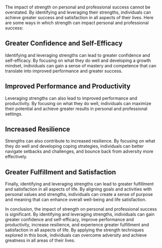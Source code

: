 
The impact of strength on personal and professional success cannot be overstated. By identifying and leveraging their strengths, individuals can achieve greater success and satisfaction in all aspects of their lives. Here are some ways in which strength can impact personal and professional success:

Greater Confidence and Self-Efficacy
------------------------------------

Identifying and leveraging strengths can lead to greater confidence and self-efficacy. By focusing on what they do well and developing a growth mindset, individuals can gain a sense of mastery and competence that can translate into improved performance and greater success.

Improved Performance and Productivity
-------------------------------------

Leveraging strengths can also lead to improved performance and productivity. By focusing on what they do well, individuals can maximize their potential and achieve greater results in personal and professional settings.

Increased Resilience
--------------------

Strengths can also contribute to increased resilience. By focusing on what they do well and developing coping strategies, individuals can better navigate setbacks and challenges, and bounce back from adversity more effectively.

Greater Fulfillment and Satisfaction
------------------------------------

Finally, identifying and leveraging strengths can lead to greater fulfillment and satisfaction in all aspects of life. By aligning goals and activities with personal values and strengths, individuals can create a sense of purpose and meaning that can enhance overall well-being and life satisfaction.

In conclusion, the impact of strength on personal and professional success is significant. By identifying and leveraging strengths, individuals can gain greater confidence and self-efficacy, improve performance and productivity, increase resilience, and experience greater fulfillment and satisfaction in all aspects of life. By applying the strength techniques explored in this book, individuals can overcome adversity and achieve greatness in all areas of their lives.
